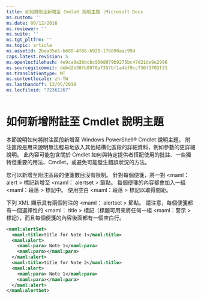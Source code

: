 ```yaml
---
title: 如何將附注新增至 Cmdlet 說明主題 |Microsoft Docs
ms.custom: ''
ms.date: 09/12/2016
ms.reviewer: ''
ms.suite: ''
ms.tgt_pltfrm: ''
ms.topic: article
ms.assetid: 2bea35e5-b680-4f86-b928-176890aac99d
caps.latest.revision: 5
ms.openlocfilehash: 4e9ca9a3bbcbc900d079b9275bc47d21de9e2996
ms.sourcegitcommit: debd2b38fb8070a7357bf1a4bf9cc736f3702f31
ms.translationtype: MT
ms.contentlocale: zh-TW
ms.lasthandoff: 12/05/2019
ms.locfileid: "72361267"
---
```

# <a name="how-to-add-notes-to-a-cmdlet-help-topic"></a>如何新增附註至 Cmdlet 說明主題

本節說明如何將附注區段新增至 Windows PowerShell® Cmdlet 說明主題。 附注區段是用來說明無法輕易地放入其他結構化區段的詳細資料，例如參數的更詳細說明。 此內容可能包含關於 Cmdlet 如何與特定提供者搭配使用的批註、一些獨特但重要的用法、Cmdlet，或避免可能發生錯誤狀況的方法。

您可以新增至附注區段的便箋數目沒有限制。 針對每個便箋，將一對 \<maml： alert > 標記新增至 \<maml： alertset > 節點。 每個便箋的內容都會加入一組 \<maml：段落 > 標記中。 使用空白 \<maml：段落 > 標記以取得間距。

下列 XML 顯示具有兩個附注的 \<maml： alertset > 節點。 請注意，每個便箋都有一個選擇性的 \<maml： title > 標記（標題可用來將任何一組 \<maml：警示 > 標記），而且每個便箋的內容後面都有一個空白行。

```xml
<maml:alertSet>
  <maml:title>title for Note 1</maml:title>
  <maml:alert>
    <maml:para> Note 1</maml:para>
    <maml:para></maml:para>
  </maml:alert>
  <maml:title>title for Note 2</maml:title>
  <maml:alert>
    <maml:para> Note 1</maml:para>
    <maml:para></maml:para>
  </maml:alert>
</maml:alertSet>
```



